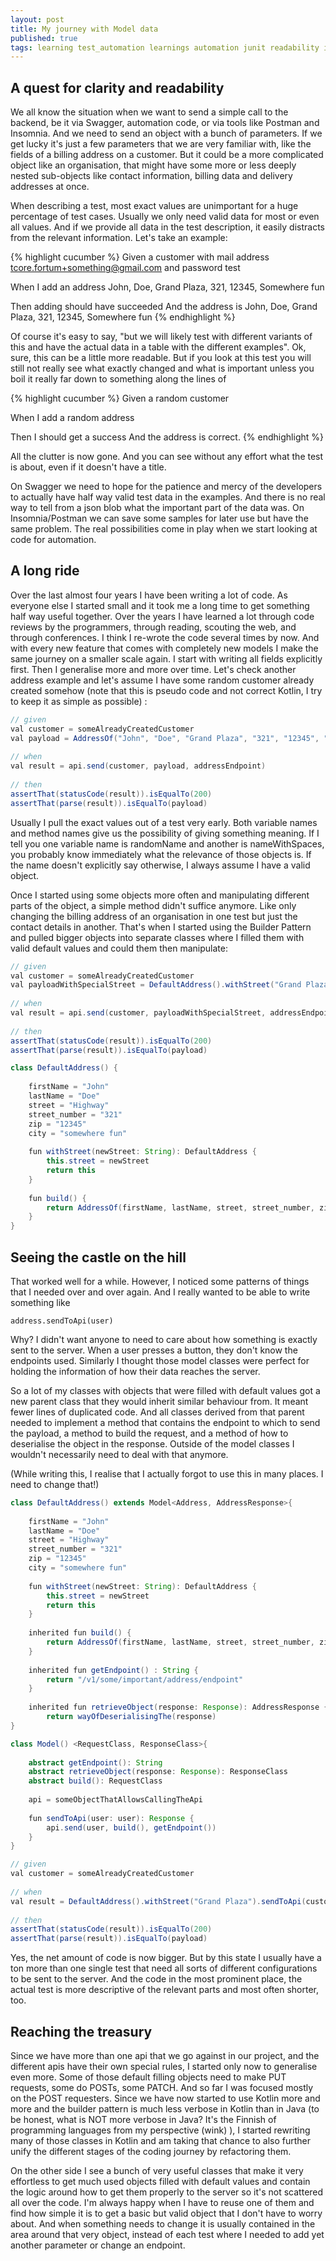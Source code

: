 ```yaml
---
layout: post
title: My journey with Model data
published: true
tags: learning test_automation learnings automation junit readability information
---
```


## A quest for clarity and readability

We all know the situation when we want to send a simple call to the backend, be it via Swagger, automation code, or via tools like Postman and Insomnia. And we need to send an object with a bunch of parameters. If we get lucky it's just a few parameters that we are very familiar with, like the fields of a billing address on a customer. But it could be a more complicated object like an organisation, that might have some more or less deeply nested sub-objects like contact information, billing data and delivery addresses at once.

When describing a test, most exact values are unimportant for a huge percentage of test cases. Usually we only need valid data for most or even all values. And if we provide all data in the test description, it easily distracts from the relevant information. Let's take an example:

{% highlight cucumber %}
Given a customer with mail address tcore.fortum+something@gmail.com and password test 
 
When I add an address John, Doe, Grand Plaza, 321, 12345, Somewhere fun
 
Then adding should have succeeded
And the address is John, Doe, Grand Plaza, 321, 12345, Somewhere fun
{% endhighlight %}

Of course it's easy to say, "but we will likely test with different variants of this and have the actual data in a table with the different examples". Ok, sure, this can be a little more readable. But if you look at this test you will still not really see what exactly changed and what is important unless you boil it really far down to something along the lines of 

{% highlight cucumber %}
Given a random customer
 
When I add a random address
 
Then I should get a success
And the address is correct.
{% endhighlight %}

All the clutter is now gone. And you can see without any effort what the test is about, even if it doesn't have a title. 

On Swagger we need to hope for the patience and mercy of the developers to actually have half way valid test data in the examples. And there is no real way to tell from a json blob what the important part of the data was. On Insomnia/Postman we can save some samples for later use but have the same problem. The real possibilities come in play when we start looking at code for automation.


## A long ride
Over the last almost four years I have been writing a lot of code. As everyone else I started small and it took me a long time to get something half way useful together. Over the years I have learned a lot through code reviews by the programmers, through reading, scouting the web, and through conferences. I think I re-wrote the code several times by now. And with every new feature that comes with completely new models I make the same journey on a smaller scale again. I start with writing all fields explicitly first. Then I generalise more and more over time. Let's check another address example and let's assume I have some random customer already created somehow (note that this is pseudo code  and not correct Kotlin, I try to keep it as simple as possible) :

```java
// given
val customer = someAlreadyCreatedCustomer
val payload = AddressOf("John", "Doe", "Grand Plaza", "321", "12345", "Somewhere fun")
 
// when
val result = api.send(customer, payload, addressEndpoint)
 
// then
assertThat(statusCode(result)).isEqualTo(200)
assertThat(parse(result)).isEqualTo(payload)
```

Usually I pull the exact values out of a test very early. Both variable names and method names give us the possibility of giving something meaning. If I tell you one variable name is randomName and another is nameWithSpaces, you probably know immediately what the relevance of those objects is. If the name doesn't explicitly say otherwise, I always assume I have a valid object.

Once I started using some objects more often and manipulating different parts of the object, a simple method didn't suffice anymore. Like only changing the billing address of an organisation in one test but just the contact details in another. That's when I started using the Builder Pattern and pulled bigger objects into separate classes where I filled them with valid default values and could them then manipulate:

```java
// given
val customer = someAlreadyCreatedCustomer
val payloadWithSpecialStreet = DefaultAddress().withStreet("Grand Plaza").build()
 
// when
val result = api.send(customer, payloadWithSpecialStreet, addressEndpoint)
 
// then
assertThat(statusCode(result)).isEqualTo(200)
assertThat(parse(result)).isEqualTo(payload)
```
```java
class DefaultAddress() {
 
    firstName = "John"
    lastName = "Doe"
    street = "Highway"
    street_number = "321"
    zip = "12345"
    city = "somewhere fun"
 
    fun withStreet(newStreet: String): DefaultAddress {
        this.street = newStreet
        return this
    }
 
    fun build() {
        return AddressOf(firstName, lastName, street, street_number, zip, city)
    }
}
```

## Seeing the castle on the hill
That worked well for a while. However, I noticed some patterns of things that I needed over and over again. And I really wanted to be able to write something like

```
address.sendToApi(user)
```

Why? I didn't want anyone to need to care about how something is exactly sent to the server. When a user presses a button, they don't know the endpoints used. Similarly I thought those model classes were perfect for holding the information of how their data reaches the server.

So a lot of my classes with objects that were filled with default values got a new parent class that they would inherit similar behaviour from. It meant fewer lines of duplicated code. And all classes derived from that parent needed to implement a method that contains the endpoint to which to send the payload, a method to build the request, and a method of how to deserialise the object in the response. Outside of the model classes I wouldn't necessarily need to deal with that anymore.

(While writing this, I realise that I actually forgot to use this in many places. I need to change that!)

```java
class DefaultAddress() extends Model<Address, AddressResponse>{
 
    firstName = "John"
    lastName = "Doe"
    street = "Highway"
    street_number = "321"
    zip = "12345"
    city = "somewhere fun"
 
    fun withStreet(newStreet: String): DefaultAddress {
        this.street = newStreet
        return this
    }
 
    inherited fun build() {
        return AddressOf(firstName, lastName, street, street_number, zip, city)
    }
 
    inherited fun getEndpoint() : String {
        return "/v1/some/important/address/endpoint"
    }
 
    inherited fun retrieveObject(response: Response): AddressResponse {
        return wayOfDeserialisingThe(response)
}
```
```java
class Model() <RequestClass, ResponseClass>{
 
    abstract getEndpoint(): String
    abstract retrieveObject(response: Response): ResponseClass
    abstract build(): RequestClass
 
    api = someObjectThatAllowsCallingTheApi
 
    fun sendToApi(user: user): Response {
        api.send(user, build(), getEndpoint())
    }  
}
```
```java
// given
val customer = someAlreadyCreatedCustomer
 
// when
val result = DefaultAddress().withStreet("Grand Plaza").sendToApi(customer)
 
// then
assertThat(statusCode(result)).isEqualTo(200)
assertThat(parse(result)).isEqualTo(payload)
```

Yes, the net amount of code is now bigger. But by this state I usually have a ton more than one single test that need all sorts of different configurations to be sent to the server. And the code in the most prominent place, the actual test is more descriptive of the relevant parts and most often shorter, too.


## Reaching the treasury

Since we have more than one api that we go against in our project, and the different apis have their own special rules, I started only now to generalise even more. Some of those default filling objects need to make PUT requests, some do POSTs, some PATCH. And so far I was focused mostly on the POST requesters. Since we have now started to use Kotlin more and more and the builder pattern is much less verbose in Kotlin than in Java (to be honest, what is NOT more verbose in Java? It's the Finnish of programming languages from my perspective (wink) ), I started rewriting many of those classes in Kotlin and am taking that chance to also further unify the different stages of the coding journey by refactoring them. 

On the other side I see a bunch of very useful classes that make it very effortless to get much used objects filled with default values and contain the logic around how to get them properly to the server so it's not scattered all over the code. I'm always happy when I have to reuse one of them and find how simple it is to get a basic but valid object that I don't have to worry about. And when something needs to change it is usually contained in the area around that very object, instead of each test where I needed to add yet another parameter or change an endpoint.
